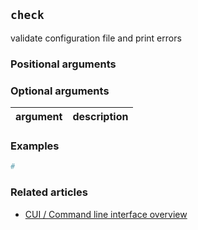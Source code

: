 ## `check`
validate configuration file and print errors

### Positional arguments

### Optional arguments
| argument | description |
| --- | --- |

### Examples
```bash
#
```

### Related articles
* [CUI / Command line interface overview](/CLI)